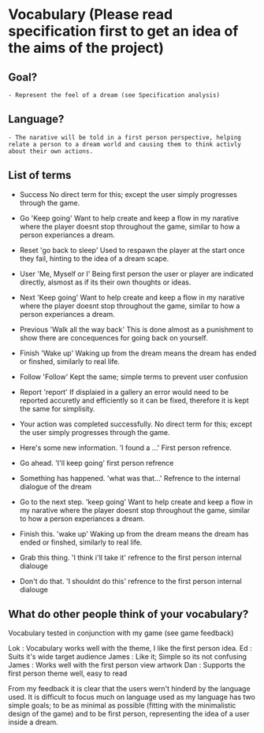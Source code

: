 # Vocabulary (Please read specification first to get an idea of the aims of the project)
## Goal?


	- Represent the feel of a dream (see Specification analysis)

## Language?

	- The narative will be told in a first person perspective, helping relate a person to a dream world and causing them to think activly about their own actions.

## List of terms

- Success
No direct term for this; except the user simply progresses through the game.

- Go
'Keep going'
Want to help create and keep a flow in my narative where the player doesnt stop throughout the game, similar to how a person experiances a dream.

- Reset
'go back to sleep'
Used to respawn the player at the start once they fail, hinting to the idea of a dream scape.
- User
'Me, Myself or I'
Being first person the user or player are indicated directly, alsmost as if its their own thoughts or ideas.

- Next
'Keep going'
Want to help create and keep a flow in my narative where the player doesnt stop throughout the game, similar to how a person experiances a dream.

- Previous
'Walk all the way back'
This is done almost as a punishment to show there are concequences for going back on yourself.

- Finish
'Wake up'
Waking up from the dream means the dream has ended or finshed, similarly to real life.

- Follow
'Follow'
Kept the same; simple terms to prevent user confusion

- Report
'report'
If displaied in a gallery an error would need to be reported accuretly and efficiently so it can be fixed, therefore it is kept the same for simplisity.


- Your action was completed successfully.
No direct term for this; except the user simply progresses through the game.

- Here's some new information.
'I found a ...' First person refrence.


- Go ahead.
'I'll keep going' first person refrence

- Something has happened.
'what was that...' Refrence to the internal dialogue of the dream

- Go to the next step.
'keep going' Want to help create and keep a flow in my narative where the player doesnt stop throughout the game, similar to how a person experiances a dream.

- Finish this.
'wake up' Waking up from the dream means the dream has ended or finshed, similarly to real life.

- Grab this thing.
'I think i'll take it' refrence to the first person internal dialouge

- Don't do that.
'I shouldnt do this' refrence to the first person internal dialouge

## What do other people think of your vocabulary?

Vocabulary tested in conjunction with my game (see game feedback)

Lok : Vocabulary works well with the theme, I like the first person idea.
Ed : Suits it's wide target audience
James : Like it; Simple so its not confusing
James : Works well with the first person view artwork
Dan : Supports the first person theme well, easy to read

From my feedback it is clear that the users wern't hinderd by the language used. It is difficult to focus much on language used as my language has two simple goals; to be as minimal as possible (fitting with the minimalistic design of the game) and to be first person, representing the idea of a user inside a dream.